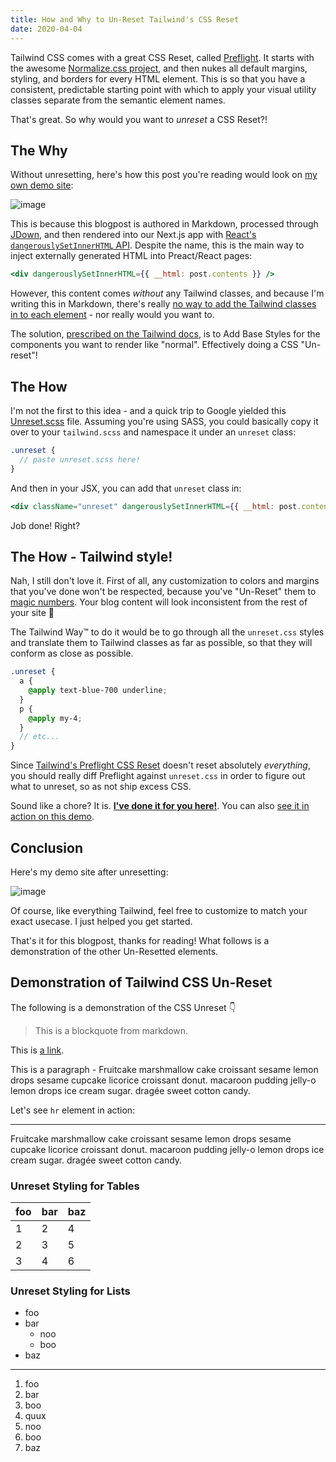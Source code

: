 ```yaml
---
title: How and Why to Un-Reset Tailwind's CSS Reset
date: 2020-04-04
---
```


Tailwind CSS comes with a great CSS Reset, called [Preflight](https://tailwindcss.com/docs/preflight/#app). It starts with the awesome [Normalize.css project](http://necolas.github.io/normalize.css/), and then nukes all default margins, styling, and borders for every HTML element. This is so that you have a consistent, predictable starting point with which to apply your visual utility classes separate from the semantic element names.

That's great. So why would you want to _unreset_ a CSS Reset?!

## The Why

Without unresetting, here's how this post you're reading would look on [my own demo site](https://github.com/sw-yx/smaller-safer-serverless-starter):

![image](https://user-images.githubusercontent.com/6764957/78451345-a84b1c00-7674-11ea-9e72-672bb7d295f5.png)

This is because this blogpost is authored in Markdown, processed through [JDown](https://github.com/DanWebb/jdown), and then rendered into our Next.js app with [React's `dangerouslySetInnerHTML` API](https://reactjs.org/docs/dom-elements.html#dangerouslysetinnerhtml). Despite the name, this is the main way to inject externally generated HTML into Preact/React pages:

```jsx
<div dangerouslySetInnerHTML={{ __html: post.contents }} />
```

However, this content comes _without_ any Tailwind classes, and because I'm writing this in Markdown, there's really [no way to add the Tailwind classes in to each element](https://www.swyx.io/writing/markdown-mistakes/#4-no-syntax-for-adding-classes) - nor really would you want to.

The solution, [prescribed on the Tailwind docs](https://tailwindcss.com/docs/adding-base-styles/), is to Add Base Styles for the components you want to render like "normal". Effectively doing a CSS "Un-reset"!

## The How

I'm not the first to this idea - and a quick trip to Google yielded this [Unreset.scss](https://raw.githubusercontent.com/ixkaito/unreset-css/master/_unreset.scss) file. Assuming you're using SASS, you could basically copy it over to your `tailwind.scss` and namespace it under an `unreset` class:

```scss
.unreset {
  // paste unreset.scss here!
}
```

And then in your JSX, you can add that `unreset` class in:

```jsx
<div className="unreset" dangerouslySetInnerHTML={{ __html: post.contents }} />
```

Job done! Right?

## The How - Tailwind style!

Nah, I still don't love it. First of all, any customization to colors and margins that you've done won't be respected, because you've "Un-Reset" them to [magic numbers](https://twitter.com/adamwathan/status/939843271768948736). Your blog content will look inconsistent from the rest of your site 💩

The Tailwind Way™ to do it would be to go through all the `unreset.css` styles and translate them to Tailwind classes as far as possible, so that they will conform as close as possible.

```scss
.unreset {
  a {
    @apply text-blue-700 underline;
  }
  p {
    @apply my-4;
  }
  // etc...
}
```

Since [Tailwind's Preflight CSS Reset](https://unpkg.com/tailwindcss@1.2.0/dist/base.css) doesn't reset absolutely _everything_, you should really diff Preflight against `unreset.css` in order to figure out what to unreset, so as not ship excess CSS.

Sound like a chore? It is. **[I've done it for you here!](https://gist.github.com/sw-yx/28c25962485101ca291ec1947b9d0b3e)**. You can also [see it in action on this demo](https://github.com/sw-yx/smaller-safer-serverless-starter).

## Conclusion

Here's my demo site after unresetting:

![image](https://user-images.githubusercontent.com/6764957/78451324-82be1280-7674-11ea-8921-c3d298c8ef64.png)

Of course, like everything Tailwind, feel free to customize to match your exact usecase. I just helped you get started.

That's it for this blogpost, thanks for reading! What follows is a demonstration of the other Un-Resetted elements.

## Demonstration of Tailwind CSS Un-Reset

The following is a demonstration of the CSS Unreset 👇

> This is a blockquote from markdown.

This is [a link](https://example.com).

This is a paragraph - Fruitcake marshmallow cake croissant sesame lemon drops sesame cupcake
licorice croissant donut. macaroon pudding jelly-o lemon drops ice cream
sugar. dragée sweet cotton candy.

Let's see `hr` element in action:

---

Fruitcake marshmallow cake croissant sesame lemon drops sesame cupcake
licorice croissant donut. macaroon pudding jelly-o lemon drops ice cream
sugar. dragée sweet cotton candy.

### Unreset Styling for Tables

| foo | bar | baz |
| --- | --- | --- |
| 1   | 2   | 4   |
| 2   | 3   | 5   |
| 3   | 4   | 6   |

### Unreset Styling for Lists

- foo
- bar
  - noo
  - boo
- baz

---

1. foo
2. bar
3. boo
4. quux
5. noo
6. boo
7. baz
